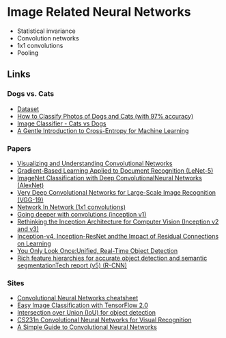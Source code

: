 # Image Related Neural Networks

* Statistical invariance
* Convolution networks
* 1x1 convolutions
* Pooling

## Links
### Dogs vs. Cats
* [Dataset](https://www.kaggle.com/c/dogs-vs-cats/data)
* [How to Classify Photos of Dogs and Cats (with 97% accuracy)](https://machinelearningmastery.com/how-to-develop-a-convolutional-neural-network-to-classify-photos-of-dogs-and-cats/)
* [Image Classifier - Cats vs Dogs](https://towardsdatascience.com/image-classifier-cats-vs-dogs-with-convolutional-neural-networks-cnns-and-google-colabs-4e9af21ae7a8)
* [A Gentle Introduction to Cross-Entropy for Machine Learning](https://machinelearningmastery.com/cross-entropy-for-machine-learning/)
### Papers
* [Visualizing and Understanding Convolutional Networks](https://cs.nyu.edu/~fergus/papers/zeilerECCV2014.pdf)
* [Gradient-Based Learning Applied to Document Recognition (LeNet-5)](http://yann.lecun.com/exdb/publis/pdf/lecun-01a.pdf)
* [ImageNet Classification with Deep ConvolutionalNeural Networks (AlexNet)](https://papers.nips.cc/paper/4824-imagenet-classification-with-deep-convolutional-neural-networks.pdf)
* [Very Deep Convolutional Networks for Large-Scale Image Recognition (VGG-19)](https://arxiv.org/abs/1409.1556)
* [Network In Network (1x1 convolutions)](https://arxiv.org/abs/1312.4400)
* [Going deeper with convolutions (inception v1)](https://arxiv.org/pdf/1409.4842v1.pdf)
* [Rethinking the Inception Architecture for Computer Vision (Inception v2 and v3)](https://arxiv.org/pdf/1512.00567v3.pdf)
* [Inception-v4, Inception-ResNet andthe Impact of Residual Connections on Learning](https://arxiv.org/pdf/1602.07261.pdf)
* [You Only Look Once:Unified, Real-Time Object Detection](https://arxiv.org/pdf/1506.02640.pdf)
* [Rich feature hierarchies for accurate object detection and semantic segmentationTech report (v5) (R-CNN)](https://arxiv.org/pdf/1311.2524.pdf)
### Sites
* [Convolutional Neural Networks cheatsheet](https://stanford.edu/~shervine/teaching/cs-230/cheatsheet-convolutional-neural-networks)
* [Easy Image Classification with TensorFlow 2.0](https://towardsdatascience.com/easy-image-classification-with-tensorflow-2-0-f734fee52d13)
* [Intersection over Union (IoU) for object detection](https://www.pyimagesearch.com/2016/11/07/intersection-over-union-iou-for-object-detection/)
* [CS231n Convolutional Neural Networks for Visual Recognition](https://cs231n.github.io/)
* [A Simple Guide to Convolutional Neural Networks](https://towardsdatascience.com/a-simple-guide-to-convolutional-neural-networks-751789e7bd88)
